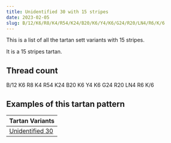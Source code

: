 ```yaml
---
title: Unidentified 30 with 15 stripes
date: 2023-02-05
slug: B/12/K6/R8/K4/R54/K24/B20/K6/Y4/K6/G24/R20/LN4/R6/K/6
---
```

This is a list of all the tartan sett variants with 15 stripes.

It is a 15 stripes tartan.


## Thread count
B/12 K6 R8 K4 R54 K24 B20 K6 Y4 K6 G24 R20 LN4 R6 K/6

## Examples of this tartan pattern

| Tartan Variants |
|---------------|
| [Unidentified 30](/variants/b/12/k6/r8/k4/r54/k24/b20/k6/y4/k6/g24/r20/ln4/r6/k/6-b304080-g008000-k000000-lne0e0e0-rc00000-yf0c000)||
